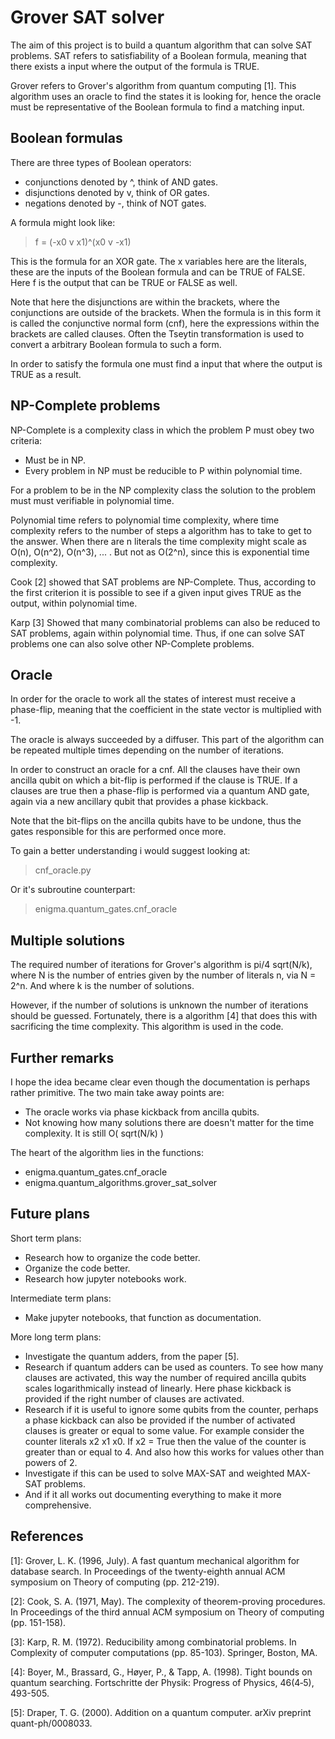 # Grover SAT solver
The aim of this project is to build a quantum algorithm that can solve SAT problems. SAT refers to satisfiability of a Boolean formula, meaning that there exists a input where the output of the formula is TRUE.

Grover refers to Grover's algorithm from quantum computing [1]. This algorithm uses an oracle to find the states it is looking for, hence the oracle must be representative of the Boolean formula to find a matching input.

## Boolean formulas

There are three types of Boolean operators:
* conjunctions denoted by ^, think of AND gates.
* disjunctions denoted by v, think of OR gates.
* negations denoted by -, think of NOT gates.

A formula might look like:

> f = (-x0 v x1)^(x0 v -x1)

This is the formula for an XOR gate. The x variables here are the literals, these are the inputs of the Boolean formula and can be TRUE of FALSE. Here f is the output that can be TRUE or FALSE as well.

Note that here the disjunctions are within the brackets, where the conjunctions are outside of the brackets. When the formula is in this form it is called the conjunctive normal form (cnf), here the expressions within the brackets are called clauses. Often the Tseytin transformation is used to convert a arbitrary Boolean formula to such a form.

In order to satisfy the formula one must find a input that where the output is TRUE as a result.

## NP-Complete problems

NP-Complete is a complexity class in which the problem P must obey two criteria:

* Must be in NP.
* Every problem in NP must be reducible to P within polynomial time.

For a problem to be in the NP complexity class the solution to the problem must must verifiable in polynomial time.

Polynomial time refers to polynomial time complexity, where time complexity refers to the number of steps a algorithm has to take to get to the answer. When there are n literals the time complexity might scale as O(n), O(n^2), O(n^3), ... . But not as O(2^n), since this is exponential time complexity.

Cook [2] showed that SAT problems are NP-Complete. Thus, according to the first criterion it is possible to see if a given input gives TRUE as the output, within polynomial time.

Karp [3] Showed that many combinatorial problems can also be reduced to SAT problems, again within polynomial time. Thus, if one can solve SAT problems one can also solve other NP-Complete problems.

## Oracle

In order for the oracle to work all the states of interest must receive a phase-flip, meaning that the coefficient in the state vector is multiplied with -1.

The oracle is always succeeded by a diffuser. This part of the algorithm can be repeated multiple times depending on the number of iterations.

In order to construct an oracle for a cnf. All the clauses have their own ancilla qubit on which a bit-flip is performed if the clause is TRUE. If a clauses are true then a phase-flip is performed via a quantum AND gate, again via a new ancillary qubit that provides a phase kickback.

Note that the bit-flips on the ancilla qubits have to be undone, thus the gates responsible for this are performed once more.

To gain a better understanding i would suggest looking at:

> cnf_oracle.py

Or it's subroutine counterpart:

> enigma.quantum_gates.cnf_oracle


## Multiple solutions

The required number of iterations for Grover's algorithm is pi/4 sqrt(N/k), where N is the number of entries given by the number of literals n, via N = 2^n. And where k is the number of solutions.

However, if the number of solutions is unknown the number of iterations should be guessed. Fortunately, there is a algorithm [4] that does this with sacrificing the time complexity. This algorithm is used in the code. 

## Further remarks

I hope the idea became clear even though the documentation is perhaps rather primitive. The two main take away points are:

* The oracle works via phase kickback from ancilla qubits.
* Not knowing how many solutions there are doesn't matter for the time complexity. It is still O( sqrt(N/k) )

The heart of the algorithm lies in the functions:

* enigma.quantum_gates.cnf_oracle
* enigma.quantum_algorithms.grover_sat_solver

## Future plans

Short term plans:

* Research how to organize the code better.
* Organize the code better.
* Research how jupyter notebooks work.

Intermediate term plans:

* Make jupyter notebooks, that function as documentation.

More long term plans:

* Investigate the quantum adders, from the paper [5].
* Research if quantum adders can be used as counters. To see how many clauses are activated, this way the number of required ancilla qubits scales logarithmically instead of linearly. Here phase kickback is provided if the right number of clauses are activated.
* Research if it is useful to ignore some qubits from the counter, perhaps a phase kickback can also be provided if the number of activated clauses is greater or equal to some value. For example consider the counter literals x2 x1 x0. If x2 = True then the value of the counter is greater than or equal to 4. And also how this works for values other than powers of 2.
* Investigate if this can be used to solve MAX-SAT and weighted MAX-SAT problems.
* And if it all works out documenting everything to make it more comprehensive.

## References

[1]: Grover, L. K. (1996, July). A fast quantum mechanical algorithm for database search. In Proceedings of the twenty-eighth annual ACM symposium on Theory of computing (pp. 212-219).

[2]: Cook, S. A. (1971, May). The complexity of theorem-proving procedures. In Proceedings of the third annual ACM symposium on Theory of computing (pp. 151-158).

[3]: Karp, R. M. (1972). Reducibility among combinatorial problems. In Complexity of computer computations (pp. 85-103). Springer, Boston, MA.

[4]: Boyer, M., Brassard, G., Høyer, P., & Tapp, A. (1998). Tight bounds on quantum searching. Fortschritte der Physik: Progress of Physics, 46(4‐5), 493-505.

[5]: Draper, T. G. (2000). Addition on a quantum computer. arXiv preprint quant-ph/0008033.
